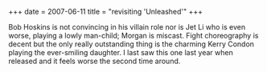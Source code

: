 +++
date = 2007-06-11
title = "revisiting 'Unleashed'"
+++

Bob Hoskins is not convincing in his villain role nor is Jet Li who is
even worse, playing a lowly man-child; Morgan is miscast. Fight
choreography is decent but the only really outstanding thing is the
charming Kerry Condon playing the ever-smiling daughter. I last saw this
one last year when released and it feels worse the second time around.
